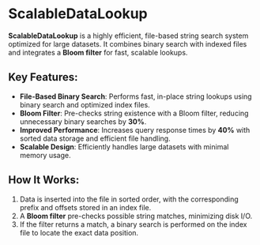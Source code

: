 # ScalableDataLookup

**ScalableDataLookup** is a highly efficient, file-based string search system optimized for large datasets. It combines binary search with indexed files and integrates a **Bloom filter** for fast, scalable lookups.

## Key Features:
- **File-Based Binary Search**: Performs fast, in-place string lookups using binary search and optimized index files.
- **Bloom Filter**: Pre-checks string existence with a Bloom filter, reducing unnecessary binary searches by **30%**.
- **Improved Performance**: Increases query response times by **40%** with sorted data storage and efficient file handling.
- **Scalable Design**: Efficiently handles large datasets with minimal memory usage.

## How It Works:
1. Data is inserted into the file in sorted order, with the corresponding prefix and offsets stored in an index file.
2. A **Bloom filter** pre-checks possible string matches, minimizing disk I/O.
3. If the filter returns a match, a binary search is performed on the index file to locate the exact data position.

